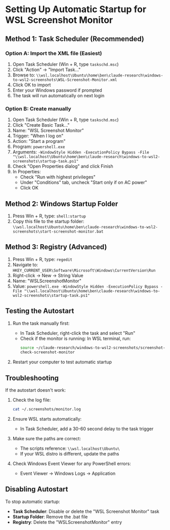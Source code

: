 # Setting Up Automatic Startup for WSL Screenshot Monitor

## Method 1: Task Scheduler (Recommended)

### Option A: Import the XML file (Easiest)
1. Open Task Scheduler (Win + R, type `taskschd.msc`)
2. Click "Action" → "Import Task..."
3. Browse to: `\\wsl.localhost\Ubuntu\home\ben\claude-research\windows-to-wsl2-screenshots\WSL-Screenshot-Monitor.xml`
4. Click OK to import
5. Enter your Windows password if prompted
6. The task will run automatically on next login

### Option B: Create manually
1. Open Task Scheduler (Win + R, type `taskschd.msc`)
2. Click "Create Basic Task..."
3. Name: "WSL Screenshot Monitor"
4. Trigger: "When I log on"
5. Action: "Start a program"
6. Program: `powershell.exe`
7. Arguments: `-WindowStyle Hidden -ExecutionPolicy Bypass -File "\\wsl.localhost\Ubuntu\home\ben\claude-research\windows-to-wsl2-screenshots\startup-task.ps1"`
8. Check "Open Properties dialog" and click Finish
9. In Properties:
   - Check "Run with highest privileges"
   - Under "Conditions" tab, uncheck "Start only if on AC power"
   - Click OK

## Method 2: Windows Startup Folder

1. Press Win + R, type: `shell:startup`
2. Copy this file to the startup folder:
   `\\wsl.localhost\Ubuntu\home\ben\claude-research\windows-to-wsl2-screenshots\start-screenshot-monitor.bat`

## Method 3: Registry (Advanced)

1. Press Win + R, type: `regedit`
2. Navigate to: `HKEY_CURRENT_USER\Software\Microsoft\Windows\CurrentVersion\Run`
3. Right-click → New → String Value
4. Name: "WSLScreenshotMonitor"
5. Value: `powershell.exe -WindowStyle Hidden -ExecutionPolicy Bypass -File "\\wsl.localhost\Ubuntu\home\ben\claude-research\windows-to-wsl2-screenshots\startup-task.ps1"`

## Testing the Autostart

1. Run the task manually first:
   - In Task Scheduler, right-click the task and select "Run"
   - Check if the monitor is running: In WSL terminal, run:
     ```bash
     source ~/claude-research/windows-to-wsl2-screenshots/screenshot-functions.sh
     check-screenshot-monitor
     ```

2. Restart your computer to test automatic startup

## Troubleshooting

If the autostart doesn't work:

1. Check the log file:
   ```bash
   cat ~/.screenshots/monitor.log
   ```

2. Ensure WSL starts automatically:
   - In Task Scheduler, add a 30-60 second delay to the task trigger

3. Make sure the paths are correct:
   - The scripts reference: `\\wsl.localhost\Ubuntu\`
   - If your WSL distro is different, update the paths

4. Check Windows Event Viewer for any PowerShell errors:
   - Event Viewer → Windows Logs → Application

## Disabling Autostart

To stop automatic startup:
- **Task Scheduler**: Disable or delete the "WSL Screenshot Monitor" task
- **Startup Folder**: Remove the .bat file
- **Registry**: Delete the "WSLScreenshotMonitor" entry